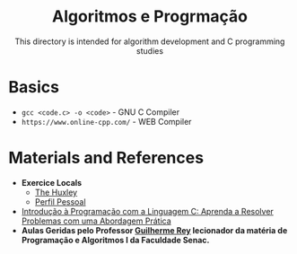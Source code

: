 <div align="center">
<h1>Algoritmos e Progrmação</h1>
<p>This directory is intended for algorithm development and C programming studies</p>
</div>

# Basics
- ```gcc <code.c> -o <code>``` - GNU C Compiler
- ```https://www.online-cpp.com/``` - WEB Compiler

# Materials and References
- **Exercice Locals**
    - [The Huxley](https://thehuxley.com)
    - [Perfil Pessoal](https://thehuxley.com/profile/46646?page=1)
- [Introdução à Programação com a Linguagem C: Aprenda a Resolver Problemas com uma Abordagem Prática](https://www.amazon.com.br/Introdu%C3%A7%C3%A3o-Programa%C3%A7%C3%A3o-com-Linguagem-Problemas/dp/8575224859?source=ps-sl-shoppingads-lpcontext&ref_=fplfs&psc=1&smid=A1ZZFT5FULY4LN)
- **Aulas Geridas pelo Professor [Guilherme Rey](https://github.com/guilhermeRey) lecionador da matéria de Programação e Algoritmos I da Faculdade Senac.**
